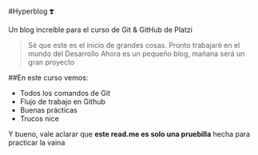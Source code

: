 #Hyperblog ❣️

Un blog increíble para el curso de Git & GitHub de Platzi
>Sé que este es el inicio de grandes cosas. Pronto trabajaré en el mundo del Desarrollo
>Ahora es un pequeño blog, mañana será un gran proyecto

##En este curso vemos:
* Todos los comandos de Git
* Flujo de trabajo en Github
* Buenas prácticas
* Trucos nice


Y bueno, vale aclarar que **este read.me es solo una pruebilla** hecha para practicar la vaina